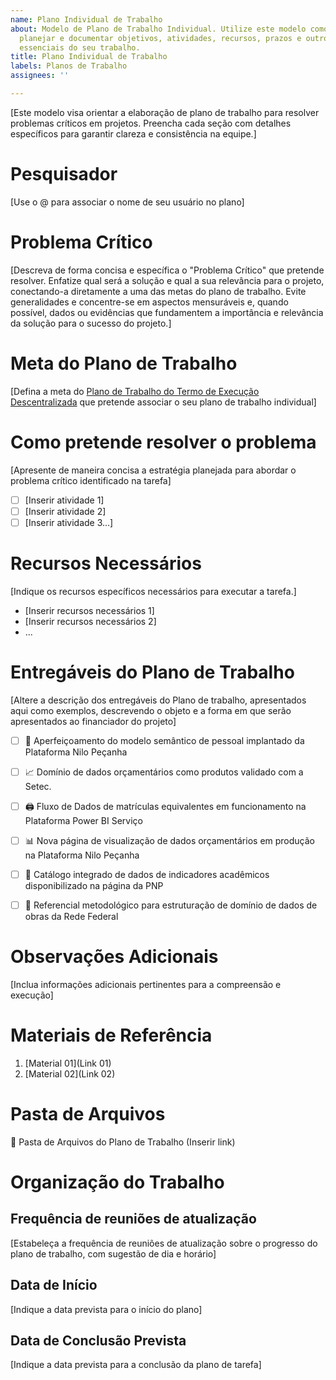 ```yaml
---
name: Plano Individual de Trabalho
about: Modelo de Plano de Trabalho Individual. Utilize este modelo como guia para
  planejar e documentar objetivos, atividades, recursos, prazos e outros aspectos
  essenciais do seu trabalho.
title: Plano Individual de Trabalho
labels: Planos de Trabalho
assignees: ''

---
```


[Este modelo visa orientar a elaboração de plano de trabalho para resolver problemas críticos em projetos. Preencha cada seção com detalhes específicos para garantir clareza e consistência na equipe.]

# Pesquisador
[Use o @ para associar o nome de seu usuário no plano]

# Problema Crítico
[Descreva de forma concisa e específica o "Problema Crítico" que pretende resolver. Enfatize qual será a solução e qual a sua relevância para o projeto, conectando-a diretamente a uma das metas do plano de trabalho. Evite generalidades e concentre-se em aspectos mensuráveis e, quando possível, dados ou evidências que fundamentem a importância e relevância da solução para o sucesso do projeto.]

# Meta do Plano de Trabalho

[Defina a meta do [Plano de Trabalho do Termo de Execução Descentralizada](https://dsbr.org/wp-content/uploads/2023/09/Plano-de-Trabalho-do-Projeto.pdf) que pretende associar o seu plano de trabalho individual]

# Como pretende resolver o problema
[Apresente de maneira concisa a estratégia planejada para abordar o problema crítico identificado na tarefa]

- [ ] [Inserir atividade 1]
- [ ] [Inserir atividade 2]
- [ ] [Inserir atividade 3...]

# Recursos Necessários
[Indique os recursos específicos necessários para executar a tarefa.]
- [Inserir recursos necessários 1]
- [Inserir recursos necessários 2]
- ...

# Entregáveis do Plano de Trabalho

[Altere a descrição dos entregáveis do Plano de trabalho, apresentados aqui como exemplos, descrevendo o objeto e a forma em que serão apresentados ao financiador do projeto]

- [ ] 📝 Aperfeiçoamento do modelo semântico de pessoal implantado da Plataforma Nilo Peçanha
- [ ] 📈 Domínio de dados orçamentários como produtos validado com a Setec.
- [ ] 🖨️ Fluxo de Dados de matrículas equivalentes em funcionamento na Plataforma Power BI Serviço
- [ ] 📊 Nova página de visualização de dados orçamentários em produção na Plataforma Nilo Peçanha
- [ ] 🔖 Catálogo integrado de dados de indicadores acadêmicos disponibilizado na página da PNP
- [ ] 📢 Referencial metodológico para estruturação de domínio de dados de obras da Rede Federal


# Observações Adicionais
[Inclua informações adicionais pertinentes para a compreensão e execução]

# Materiais de Referência

1. [Material 01](Link 01)
1. [Material 02](Link 02)

# Pasta de Arquivos
📁 Pasta de Arquivos do Plano de Trabalho (Inserir link)

# Organização do Trabalho

## Frequência de reuniões de atualização
[Estabeleça a frequência de reuniões de atualização sobre o progresso do plano de trabalho, com sugestão de dia e horário]

## Data de Início
[Indique a data prevista para o início do plano]

## Data de Conclusão Prevista
[Indique a data prevista para a conclusão da plano de tarefa]
